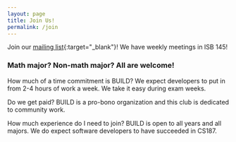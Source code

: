 ```yaml
---
layout: page
title: Join Us!
permalink: /join
---
```

<!-- TODO include landmark photo here -->
<!-- maybe add CSS styling for photo to extend along whole website width? -->

<!-- TODO figure out weekly meeting dates -->
Join our [mailing list](https://forms.gle/Uz7Szg4BU6JziX1HA){:target="_blank"}!
We have weekly meetings in ISB 145!

### Math major? Non-math major? All are welcome!




How much of a time commitment is BUILD?
We expect developers to put in from 2-4 hours of work a week. We take it easy during exam weeks.

Do we get paid?
BUILD is a pro-bono organization and this club is dedicated to community work.

How much experience do I need to join?
BUILD is open to all years and all majors. We do expect software developers to have succeeded in CS187.